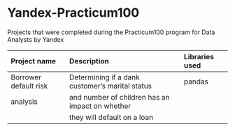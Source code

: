 # Yandex-Practicum100
Projects that were completed during the Practicum100 program for Data Analysts by Yandex

| Project name          | Description                                     | Libraries used             |
| :-------------------- | :---------------------------------------------- |:---------------------------|
| Borrower default risk | Determining if a dank customer’s marital status | pandas                     |  
| analysis              | and number of children has an impact on whether |                            |
|                       | they will default on a loan                     |                            |
